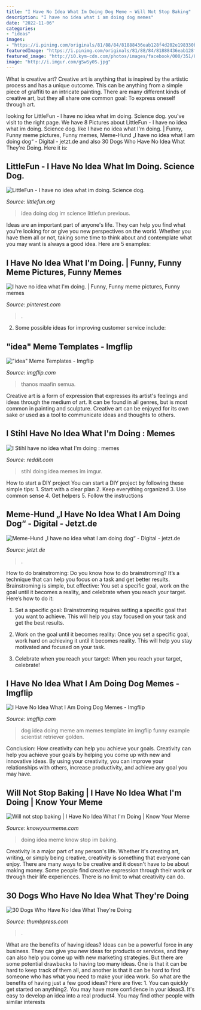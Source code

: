 ```yaml
---
title: "I Have No Idea What Im Doing Dog Meme ~ Will Not Stop Baking"
description: "I have no idea what i am doing dog memes"
date: "2022-11-06"
categories:
- "ideas"
images:
- "https://i.pinimg.com/originals/81/88/84/81888436eab128f4d202e198330ba241.png"
featuredImage: "https://i.pinimg.com/originals/81/88/84/81888436eab128f4d202e198330ba241.png"
featured_image: "http://i0.kym-cdn.com/photos/images/facebook/000/351/829/334.jpg"
image: "http://i.imgur.com/gSwSy0S.jpg"
---
```



What is creative art?
Creative art is anything that is inspired by the artistic process and has a unique outcome. This can be anything from a simple piece of graffiti to an intricate painting. There are many different kinds of creative art, but they all share one common goal: To express oneself through art.

	

		
looking for LittleFun - I have no idea what im doing. Science dog. you've visit to the right page. We have 8 Pictures about LittleFun - I have no idea what im doing. Science dog. like I have no idea what I&#039;m doing. | Funny, Funny meme pictures, Funny memes, Meme-Hund „I have no idea what I am doing dog“ - Digital - jetzt.de and also 30 Dogs Who Have No Idea What They&#039;re Doing. Here it is:
		
    
## LittleFun - I Have No Idea What Im Doing. Science Dog.

<img loading=lazy src="http://littlefun.org/uploads/53a9eebce691b22ba4ab32e3_736.jpg" onerror="this.onerror=null;this.src='https://tse2.mm.bing.net/th?id=OIP.4RDk8aJXBcfyOXSqx-HLxAHaEN&amp;pid=15.1';" alt="LittleFun - I have no idea what im doing. Science dog.">

_Source: littlefun.org_

>idea doing dog im science littlefun previous. 

	

Ideas are an important part of anyone's life. They can help you find what you're looking for or give you new perspectives on the world. Whether you have them all or not, taking some time to think about and contemplate what you may want is always a good idea. Here are 5 examples: 

    
## I Have No Idea What I&#039;m Doing. | Funny, Funny Meme Pictures, Funny Memes

<img loading=lazy src="https://i.pinimg.com/originals/81/88/84/81888436eab128f4d202e198330ba241.png" onerror="this.onerror=null;this.src='https://tse1.mm.bing.net/th?id=OIP.lFU5yQc0bhQySWuy_ep27wHaLH&amp;pid=15.1';" alt="I have no idea what I&#039;m doing. | Funny, Funny meme pictures, Funny memes">

_Source: pinterest.com_

>. 

	

2. Some possible ideas for improving customer service include: 

    
## &quot;idea&quot; Meme Templates - Imgflip

<img loading=lazy src="https://i.imgflip.com/386d3l.png" onerror="this.onerror=null;this.src='https://tse3.mm.bing.net/th?id=OIP.2KSo1u6mRMKBIKCvGL3_nQHaJL&amp;pid=15.1';" alt="&quot;idea&quot; Meme Templates - Imgflip">

_Source: imgflip.com_

>thanos maafin semua. 

	

Creative art is a form of expression that expresses its artist's feelings and ideas through the medium of art. It can be found in all genres, but is most common in painting and sculpture. Creative art can be enjoyed for its own sake or used as a tool to communicate ideas and thoughts to others.

    
## I Stihl Have No Idea What I&#039;m Doing : Memes

<img loading=lazy src="http://i.imgur.com/gSwSy0S.jpg" onerror="this.onerror=null;this.src='https://tse3.mm.bing.net/th?id=OIP.dTQEyyl6HKQWexKmMiBm2QHaHa&amp;pid=15.1';" alt="I Stihl have no idea what I&#039;m doing : memes">

_Source: reddit.com_

>stihl doing idea memes im imgur. 

	

How to start a DIY project
You can start a DIY project by following these simple tips: 1. Start with a clear plan 2. Keep everything organized 3. Use common sense 4. Get helpers 5. Follow the instructions 
    
## Meme-Hund „I Have No Idea What I Am Doing Dog“ - Digital - Jetzt.de

<img loading=lazy src="https://caching-production.jetzt.de/attachments/959020576230003450-bildschirmfoto-2018-01-09-um-13-30-41.78.0.1002.1002.full.png" onerror="this.onerror=null;this.src='https://tse4.mm.bing.net/th?id=OIP.PeAHhXvCDwoureOctxslvwHaHa&amp;pid=15.1';" alt="Meme-Hund „I have no idea what I am doing dog“ - Digital - jetzt.de">

_Source: jetzt.de_

>. 

	

How to do brainstroming:
Do you know how to do brainstroming? It’s a technique that can help you focus on a task and get better results. Brainstroming is simple, but effective: You set a specific goal, work on the goal until it becomes a reality, and celebrate when you reach your target. Here’s how to do it: 
1. Set a specific goal: Brainstroming requires setting a specific goal that you want to achieve. This will help you stay focused on your task and get the best results. 

2. Work on the goal until it becomes reality: Once you set a specific goal, work hard on achieving it until it becomes reality. This will help you stay motivated and focused on your task. 

3. Celebrate when you reach your target: When you reach your target, celebrate!

    
## I Have No Idea What I Am Doing Dog Memes - Imgflip

<img loading=lazy src="https://imgflip.com/s/meme/I-Have-No-Idea-What-I-Am-Doing-Dog.jpg" onerror="this.onerror=null;this.src='https://tse2.mm.bing.net/th?id=OIP.K-0PCSQVAJA1wJbhDhuUnQHaHa&amp;pid=15.1';" alt="I Have No Idea What I Am Doing Dog Memes - Imgflip">

_Source: imgflip.com_

>dog idea doing meme am memes template im imgflip funny example scientist retriever golden. 

	

Conclusion: How creativity can help you achieve your goals.
Creativity can help you achieve your goals by helping you come up with new and innovative ideas. By using your creativity, you can improve your relationships with others, increase productivity, and achieve any goal you may have.

    
## Will Not Stop Baking | I Have No Idea What I&#039;m Doing | Know Your Meme

<img loading=lazy src="http://i0.kym-cdn.com/photos/images/facebook/000/351/829/334.jpg" onerror="this.onerror=null;this.src='https://tse3.mm.bing.net/th?id=OIP.7_hHz7IvRT7X3NeHF3Eg-gHaKd&amp;pid=15.1';" alt="Will not stop baking | I Have No Idea What I&#039;m Doing | Know Your Meme">

_Source: knowyourmeme.com_

>doing idea meme know stop im baking. 

	

Creativity is a major part of any person's life. Whether it's creating art, writing, or simply being creative, creativity is something that everyone can enjoy. There are many ways to be creative and it doesn't have to be about making money. Some people find creative expression through their work or through their life experiences. There is no limit to what creativity can do.

    
## 30 Dogs Who Have No Idea What They&#039;re Doing

<img loading=lazy src="http://thumbpress.com/wp-content/uploads/2013/05/I-Have-No-Idea-What-Im-Doing-2.jpg" onerror="this.onerror=null;this.src='https://tse3.mm.bing.net/th?id=OIP.7Ayo3HfOGXop602iN71h9gHaK8&amp;pid=15.1';" alt="30 Dogs Who Have No Idea What They&#039;re Doing">

_Source: thumbpress.com_

>. 

	

What are the benefits of having ideas?
Ideas can be a powerful force in any business. They can give you new ideas for products or services, and they can also help you come up with new marketing strategies. But there are some potential drawbacks to having too many ideas. One is that it can be hard to keep track of them all, and another is that it can be hard to find someone who has what you need to make your idea work. So what are the benefits of having just a few good ideas? Here are five: 1. You can quickly get started on anything2. You may have more confidence in your ideas3. It's easy to develop an idea into a real product4. You may find other people with similar interests
